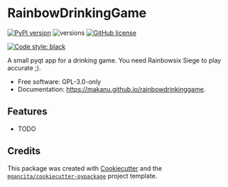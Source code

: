 # RainbowDrinkingGame


[![PyPI version](https://badge.fury.io/py/rainbowdrinkinggame.svg)](https://badge.fury.io/py/rainbowdrinkinggame)
![versions](https://img.shields.io/pypi/pyversions/rainbowdrinkinggame.svg)
[![GitHub license](https://img.shields.io/github/license/mgancita/rainbowdrinkinggame.svg)](https://github.com/mgancita/rainbowdrinkinggame/blob/main/LICENSE)


[![Code style: black](https://img.shields.io/badge/code%20style-black-000000.svg)](https://github.com/psf/black)


A small pyqt app for a drinking game. You need Rainbowsix Siege to play accurate ;).


- Free software: GPL-3.0-only
- Documentation: https://makanu.github.io/rainbowdrinkinggame.


## Features

* TODO

## Credits


This package was created with [Cookiecutter](https://github.com/audreyr/cookiecutter) and the [`mgancita/cookiecutter-pypackage`](https://mgancita.github.io/cookiecutter-pypackage/) project template.
